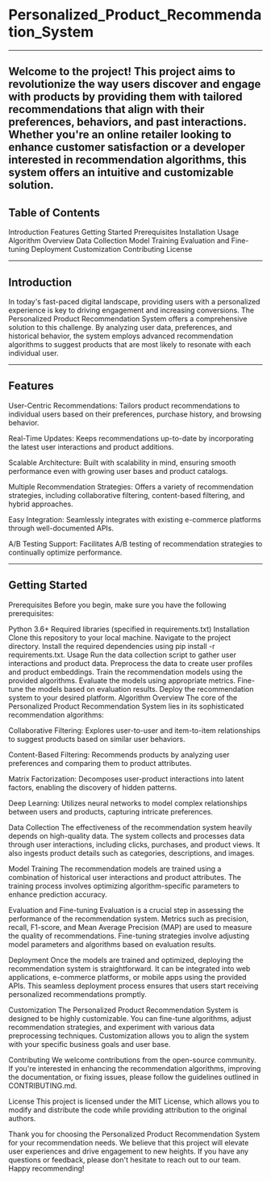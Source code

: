 # Personalized_Product_Recommendation_System
--------------------------------------------------------------------------------------------------------------------------------------------------------------------
Welcome to the project! This project aims to revolutionize the way users discover and engage with products by providing them with tailored recommendations that align with their preferences, behaviors, and past interactions. Whether you're an online retailer looking to enhance customer satisfaction or a developer interested in recommendation algorithms, this system offers an intuitive and customizable solution.
--------------------------------------------------------------------------------------------------------------------------------------------------------------------
Table of Contents
--------------------------------------------------------------------------------------------------------------------------------------------------------------------
Introduction
Features
Getting Started
Prerequisites
Installation
Usage
Algorithm Overview
Data Collection
Model Training
Evaluation and Fine-tuning
Deployment
Customization
Contributing
License

-------------------------------------------------------------------------------------------------------------------------------------------------------------------
Introduction
-------------------------------------------------------------------------------------------------------------------------------------------------------------------
In today's fast-paced digital landscape, providing users with a personalized experience is key to driving engagement and increasing conversions. The Personalized Product Recommendation System offers a comprehensive solution to this challenge. By analyzing user data, preferences, and historical behavior, the system employs advanced recommendation algorithms to suggest products that are most likely to resonate with each individual user.

----------------------------------------------------------------------------------------------------------------------------------------------------------------
Features
----------------------------------------------------------------------------------------------------------------------------------------------------------------
User-Centric Recommendations: Tailors product recommendations to individual users based on their preferences, purchase history, and browsing behavior.

Real-Time Updates: Keeps recommendations up-to-date by incorporating the latest user interactions and product additions.

Scalable Architecture: Built with scalability in mind, ensuring smooth performance even with growing user bases and product catalogs.

Multiple Recommendation Strategies: Offers a variety of recommendation strategies, including collaborative filtering, content-based filtering, and hybrid approaches.

Easy Integration: Seamlessly integrates with existing e-commerce platforms through well-documented APIs.

A/B Testing Support: Facilitates A/B testing of recommendation strategies to continually optimize performance.

-------------------------------------------------------------------------------------------------------------------------------------------------------------------
Getting Started
-------------------------------------------------------------------------------------------------------------------------------------------------------------------
Prerequisites
Before you begin, make sure you have the following prerequisites:

Python 3.6+
Required libraries (specified in requirements.txt)
Installation
Clone this repository to your local machine.
Navigate to the project directory.
Install the required dependencies using pip install -r requirements.txt.
Usage
Run the data collection script to gather user interactions and product data.
Preprocess the data to create user profiles and product embeddings.
Train the recommendation models using the provided algorithms.
Evaluate the models using appropriate metrics.
Fine-tune the models based on evaluation results.
Deploy the recommendation system to your desired platform.
Algorithm Overview
The core of the Personalized Product Recommendation System lies in its sophisticated recommendation algorithms:

Collaborative Filtering: Explores user-to-user and item-to-item relationships to suggest products based on similar user behaviors.

Content-Based Filtering: Recommends products by analyzing user preferences and comparing them to product attributes.

Matrix Factorization: Decomposes user-product interactions into latent factors, enabling the discovery of hidden patterns.

Deep Learning: Utilizes neural networks to model complex relationships between users and products, capturing intricate preferences.

Data Collection
The effectiveness of the recommendation system heavily depends on high-quality data. The system collects and processes data through user interactions, including clicks, purchases, and product views. It also ingests product details such as categories, descriptions, and images.

Model Training
The recommendation models are trained using a combination of historical user interactions and product attributes. The training process involves optimizing algorithm-specific parameters to enhance prediction accuracy.

Evaluation and Fine-tuning
Evaluation is a crucial step in assessing the performance of the recommendation system. Metrics such as precision, recall, F1-score, and Mean Average Precision (MAP) are used to measure the quality of recommendations. Fine-tuning strategies involve adjusting model parameters and algorithms based on evaluation results.

Deployment
Once the models are trained and optimized, deploying the recommendation system is straightforward. It can be integrated into web applications, e-commerce platforms, or mobile apps using the provided APIs. This seamless deployment process ensures that users start receiving personalized recommendations promptly.

Customization
The Personalized Product Recommendation System is designed to be highly customizable. You can fine-tune algorithms, adjust recommendation strategies, and experiment with various data preprocessing techniques. Customization allows you to align the system with your specific business goals and user base.

Contributing
We welcome contributions from the open-source community. If you're interested in enhancing the recommendation algorithms, improving the documentation, or fixing issues, please follow the guidelines outlined in CONTRIBUTING.md.

License
This project is licensed under the MIT License, which allows you to modify and distribute the code while providing attribution to the original authors.

Thank you for choosing the Personalized Product Recommendation System for your recommendation needs. We believe that this project will elevate user experiences and drive engagement to new heights. If you have any questions or feedback, please don't hesitate to reach out to our team. 
Happy recommending!
